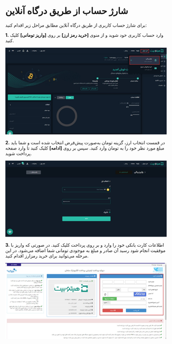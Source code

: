 # شارژ حساب از طریق درگاه آنلاین
برای شارژ حساب کاربری از طریق درگاه آنلاین مطابق مراحل زیر اقدام کنید:

**1.** وارد حساب کاربری خود شوید و از منوی **[خرید رمز ارز]**   بر روی **[واریز تومانی]** کلیک  کنید.

![واریز تومانی](./Images/fiat-deposit.jpg)

**2.** در قمست انتخاب ارز، گزینه تومان به‌صورت پیش‌فرض انتخاب شده است و شما باید مبلغ مورد نظر خود را به تومان وارد کنید. سپس بر روی **[ادامه]** کلیک کنید تا وارد صفحه پرداخت شوید.

![ورود مبلغ مورد نظر](./Images/input-amount.jpg)

**3.** اطلاعات کارت بانکی خود را وارد و بر روی پرداخت کلیک کنید. در صورتی که واریز با موفقیت انجام شود رسید آن  صادر و مبلغ به موجودی تومانی شما اضافه می‌شود. در این مرحله می‌توانید برای خرید رمزارز اقدام کنید.

![درگاه پرداخت اینترنتی](./Images/internet-payment-gateway.jpg)